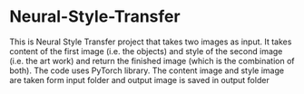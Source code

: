 # Neural-Style-Transfer
This is Neural Style Transfer project that takes two images as input. It takes content of the first image (i.e. the objects) and style of the second image (i.e. the art work) and return the finished image (which is the combination of both). The code uses PyTorch library. The content image and style image are taken form input folder and output image is saved in output folder
